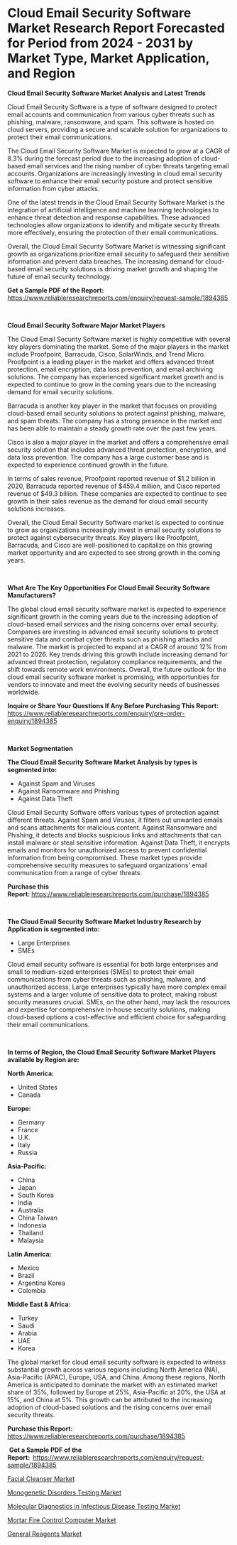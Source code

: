 <p><h1>Cloud Email Security Software Market Research Report Forecasted for Period from 2024 -  2031 by Market Type, Market Application, and Region</h1></p><p><strong>Cloud Email Security Software Market Analysis and Latest Trends</strong></p>
<p><p>Cloud Email Security Software is a type of software designed to protect email accounts and communication from various cyber threats such as phishing, malware, ransomware, and spam. This software is hosted on cloud servers, providing a secure and scalable solution for organizations to protect their email communications.</p><p>The Cloud Email Security Software Market is expected to grow at a CAGR of 8.3% during the forecast period due to the increasing adoption of cloud-based email services and the rising number of cyber threats targeting email accounts. Organizations are increasingly investing in cloud email security software to enhance their email security posture and protect sensitive information from cyber attacks.</p><p>One of the latest trends in the Cloud Email Security Software Market is the integration of artificial intelligence and machine learning technologies to enhance threat detection and response capabilities. These advanced technologies allow organizations to identify and mitigate security threats more effectively, ensuring the protection of their email communications.</p><p>Overall, the Cloud Email Security Software Market is witnessing significant growth as organizations prioritize email security to safeguard their sensitive information and prevent data breaches. The increasing demand for cloud-based email security solutions is driving market growth and shaping the future of email security technology.</p></p>
<p><strong>Get a Sample PDF of the Report:&nbsp;</strong> <a href="https://www.reliableresearchreports.com/enquiry/request-sample/1894385">https://www.reliableresearchreports.com/enquiry/request-sample/1894385</a></p>
<p>&nbsp;</p>
<p><strong>Cloud Email Security Software Major Market Players</strong></p>
<p><p>The Cloud Email Security Software market is highly competitive with several key players dominating the market. Some of the major players in the market include Proofpoint, Barracuda, Cisco, SolarWinds, and Trend Micro. Proofpoint is a leading player in the market and offers advanced threat protection, email encryption, data loss prevention, and email archiving solutions. The company has experienced significant market growth and is expected to continue to grow in the coming years due to the increasing demand for email security solutions.</p><p>Barracuda is another key player in the market that focuses on providing cloud-based email security solutions to protect against phishing, malware, and spam threats. The company has a strong presence in the market and has been able to maintain a steady growth rate over the past few years.</p><p>Cisco is also a major player in the market and offers a comprehensive email security solution that includes advanced threat protection, encryption, and data loss prevention. The company has a large customer base and is expected to experience continued growth in the future.</p><p>In terms of sales revenue, Proofpoint reported revenue of $1.2 billion in 2020, Barracuda reported revenue of $459.4 million, and Cisco reported revenue of $49.3 billion. These companies are expected to continue to see growth in their sales revenue as the demand for cloud email security solutions increases.</p><p>Overall, the Cloud Email Security Software market is expected to continue to grow as organizations increasingly invest in email security solutions to protect against cybersecurity threats. Key players like Proofpoint, Barracuda, and Cisco are well-positioned to capitalize on this growing market opportunity and are expected to see strong growth in the coming years.</p></p>
<p>&nbsp;</p>
<p><strong>What Are The Key Opportunities For Cloud Email Security Software Manufacturers?</strong></p>
<p><p>The global cloud email security software market is expected to experience significant growth in the coming years due to the increasing adoption of cloud-based email services and the rising concerns over email security. Companies are investing in advanced email security solutions to protect sensitive data and combat cyber threats such as phishing attacks and malware. The market is projected to expand at a CAGR of around 12% from 2021 to 2026. Key trends driving this growth include increasing demand for advanced threat protection, regulatory compliance requirements, and the shift towards remote work environments. Overall, the future outlook for the cloud email security software market is promising, with opportunities for vendors to innovate and meet the evolving security needs of businesses worldwide.</p></p>
<p><strong>Inquire or Share Your Questions If Any Before Purchasing This Report:</strong> <a href="https://www.reliableresearchreports.com/enquiry/pre-order-enquiry/1894385">https://www.reliableresearchreports.com/enquiry/pre-order-enquiry/1894385</a></p>
<p>&nbsp;</p>
<p><strong>Market Segmentation</strong></p>
<p><strong>The Cloud Email Security Software Market Analysis by types is segmented into:</strong></p>
<p><ul><li>Against Spam and Viruses</li><li>Against Ransomware and Phishing</li><li>Against Data Theft</li></ul></p>
<p><p>Cloud Email Security Software offers various types of protection against different threats. Against Spam and Viruses, it filters out unwanted emails and scans attachments for malicious content. Against Ransomware and Phishing, it detects and blocks suspicious links and attachments that can install malware or steal sensitive information. Against Data Theft, it encrypts emails and monitors for unauthorized access to prevent confidential information from being compromised. These market types provide comprehensive security measures to safeguard organizations' email communication from a range of cyber threats.</p></p>
<p><strong>Purchase this Report:&nbsp;</strong><a href="https://www.reliableresearchreports.com/purchase/1894385">https://www.reliableresearchreports.com/purchase/1894385</a></p>
<p>&nbsp;</p>
<p><strong>The Cloud Email Security Software Market Industry Research by Application is segmented into:</strong></p>
<p><ul><li>Large Enterprises</li><li>SMEs</li></ul></p>
<p><p>Cloud email security software is essential for both large enterprises and small to medium-sized enterprises (SMEs) to protect their email communications from cyber threats such as phishing, malware, and unauthorized access. Large enterprises typically have more complex email systems and a larger volume of sensitive data to protect, making robust security measures crucial. SMEs, on the other hand, may lack the resources and expertise for comprehensive in-house security solutions, making cloud-based options a cost-effective and efficient choice for safeguarding their email communications.</p></p>
<p>&nbsp;</p>
<p><strong>In terms of Region, the Cloud Email Security Software Market Players available by Region are:</strong></p>
<p>
    <p> <strong> North America: </strong>
        <ul>
            <li>United States</li>
            <li>Canada</li>
        </ul>
        </p> 
    <p> <strong> Europe: </strong>
        <ul>
            <li>Germany</li>
            <li>France</li>
            <li>U.K.</li>
            <li>Italy</li>
            <li>Russia</li>
        </ul>
        </p> 
    <p> <strong> Asia-Pacific: </strong>
        <ul>
            <li>China</li>
            <li>Japan</li>
            <li>South Korea</li>
            <li>India</li>
            <li>Australia</li>
            <li>China Taiwan</li>
            <li>Indonesia</li>
            <li>Thailand</li>
            <li>Malaysia</li>
        </ul>
        </p> 
    <p> <strong> Latin America: </strong>
        <ul>
            <li>Mexico</li>
            <li>Brazil</li>
            <li>Argentina Korea</li>
            <li>Colombia</li>
        </ul>
        </p> 
    <p> <strong> Middle East & Africa: </strong>
        <ul>
            <li>Turkey</li>
            <li>Saudi</li>
            <li>Arabia</li>
            <li>UAE</li>
            <li>Korea</li>
        </ul>
    </p>
    </p>
<p><p>The global market for cloud email security software is expected to witness substantial growth across various regions including North America (NA), Asia-Pacific (APAC), Europe, USA, and China. Among these regions, North America is anticipated to dominate the market with an estimated market share of 35%, followed by Europe at 25%, Asia-Pacific at 20%, the USA at 15%, and China at 5%. This growth can be attributed to the increasing adoption of cloud-based solutions and the rising concerns over email security threats.</p></p>
<p><strong>Purchase this Report: </strong><a href="https://www.reliableresearchreports.com/purchase/1894385">https://www.reliableresearchreports.com/purchase/1894385</a></p>
<p>&nbsp;<strong>Get a Sample PDF of the Report:&nbsp;&nbsp;</strong><a href="https://www.reliableresearchreports.com/enquiry/request-sample/1894385">https://www.reliableresearchreports.com/enquiry/request-sample/1894385</a></p>
<p><strong></strong></p>
<p><p><a href="https://view.publitas.com/reportprime-1/facial-cleanser-market-a-comprehensive-report-of-its-market-share-growth-trends-2024-2031/">Facial Cleanser Market</a></p><p><a href="https://iodized-pantydraco-05c.notion.site/Global-Monogenetic-Disorders-Testing-Market-by-Types-Applications-and-Major-Players-with-Regional-d83aaf53ac6a4c53aa3587ffef0d3289">Monogenetic Disorders Testing Market</a></p><p><a href="https://military-diascia-e68.notion.site/Molecular-Diagnostics-in-Infectious-Disease-Testing-Market-Research-Report-Unlocks-Analysis-on-the-M-f40a8f5956ab429c965b828f108deb51">Molecular Diagnostics in Infectious Disease Testing Market</a></p><p><a href="https://zircon-bluebell-299.notion.site/Mortar-Fire-Control-Computer-Market-Analysis-and-Market-Size-Global-Industry-Overview-Market-Segme-d48d15f2487142ffb16ec63830f032ee">Mortar Fire Control Computer Market</a></p><p><a href="https://view.publitas.com/reportprime-1/general-reagents-market-size-and-examines-its-market-scope-with-a-primary-focus-on-growth-opportunities-and-forecasted-trends-spanning-from-2024-to-2031/">General Reagents Market</a></p></p>
